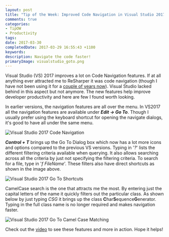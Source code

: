 ```yaml
---
layout: post
title: "Tip of the Week: Improved Code Navigation in Visual Studio 2017"
comments: true
categories: 
- TipOW
- Productivity
tags: 
date: 2017-03-30
completedDate: 2017-03-29 16:55:43 +1100
keywords: 
description: Navigate the code faster!
primaryImage: visualstudio_goto.png
---
```


Visual Studio (VS) 2017 improves a lot on Code Navigation features.  If at all anything ever attracted me to ReSharper it was code navigation (though I have not been using it for a [couple of years now](http://www.rahulpnath.com/blog/tools-that-I-use/)). Visual Studio lacked behind in this aspect but not anymore. The new features help improve developer productivity and here are few I found worth looking.

In earlier versions, the navigation features are all over the menu. In VS2017 all the navigation features are available under ***Edit -> Go To***. Though I usually prefer using the keyboard shortcut for opening the navigate dialogs, it's good to have all under the same menu.

<img class="center" alt="Visual Studio 2017 Code Navigation" src="{{site.images_root}}/visualstudio_code_navigation.png" />

***Control + T*** brings up the Go To Dialog box which now has a lot more icons and options compared to the previous VS versions. Typing in '*?*' lists the different filtering criteria available when querying. It also allows searching across all the criteria by just not specifying the filtering criteria. To search for a file, type in '*f FileName*'. These filters also have direct shortcuts as shown in the image above.

<img class="center" alt="Visual Studio 2017 Go To Shortcuts" src="{{site.images_root}}/visualstudio_goto.png" />

CamelCase search is the one that attracts me the most. By entering just the capital letters of the name it quickly filters out the particular class. As shown below by just typing *CSG* it brings up the class **C**har**S**equence**G**enerator. Typing in the full class name is no longer required and makes navigation faster.

<img  class="center" alt="Visual Studio 2017 Go To Camel Case Matching" src="{{site.images_root}}/visualstudio_camelcasematching.png" />

Check out the [video](https://www.youtube.com/watch?v=p6NVTASKa1A) to see these features and more in action. Hope it helps!

